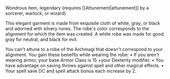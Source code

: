 Wondrous item, legendary (requires [[Attunement|attunement]] by a sorcerer, warlock, or wizard) 

This elegant garment is made from exquisite cloth of white, gray, or black and adorned with silvery runes. The robe's color corresponds to the alignment for which the item was created. A white robe was made for good. gray for neutral, and black for evil. 

You can't attune to a robe of the Archmagi that doesn't correspond to your alignment. You gain these benefits while wearing the robe:
• If you aren't wearing armor, your base Armor Class is 15 +your Dexterity modifier.
• You have advantage on saving throws against spell and other magical effects.
• Your spell save DC and spell attack bonus each increase by 2.